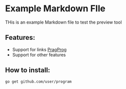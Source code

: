 # Example Markdown FIle

THis is an example Markdown file to test the preview tool

## Features:
* Support for links [PragProg](https://pargprog.com)
* Support for other features

## How to install:
```
go get github.com/user/program
```
